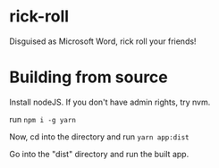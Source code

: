 # rick-roll
Disguised as Microsoft Word, rick roll your friends!

# Building from source

Install nodeJS. If you don't have admin rights, try nvm.

run `npm i -g yarn`

Now, cd into the directory and run `yarn app:dist`

Go into the "dist" directory and run the built app.
